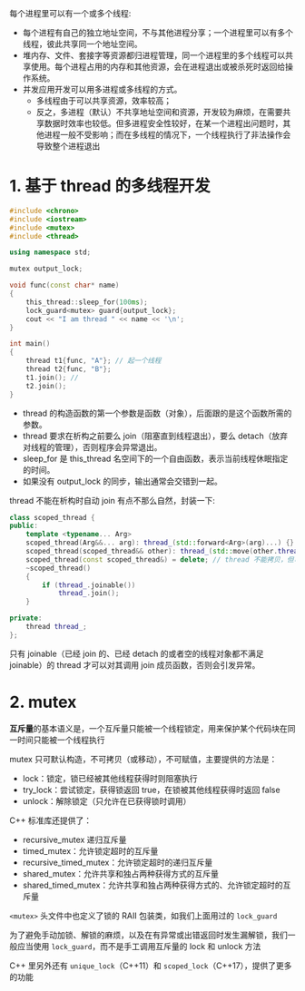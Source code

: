 每个进程里可以有一个或多个线程:
* 每个进程有自己的独立地址空间，不与其他进程分享；一个进程里可以有多个线程，彼此共享同一个地址空间。
* 堆内存、文件、套接字等资源都归进程管理，同一个进程里的多个线程可以共享使用。每个进程占用的内存和其他资源，会在进程退出或被杀死时返回给操作系统。
* 并发应用开发可以用多进程或多线程的方式。
  * 多线程由于可以共享资源，效率较高；
  * 反之，多进程（默认）不共享地址空间和资源，开发较为麻烦，在需要共享数据时效率也较低。但多进程安全性较好，在某一个进程出问题时，其他进程一般不受影响；而在多线程的情况下，一个线程执行了非法操作会导致整个进程退出

# 1. 基于 thread 的多线程开发
```c++
#include <chrono>
#include <iostream>
#include <mutex>
#include <thread>

using namespace std;

mutex output_lock;

void func(const char* name)
{
    this_thread::sleep_for(100ms);
    lock_guard<mutex> guard{output_lock};
    cout << "I am thread " << name << '\n';
}

int main()
{
    thread t1{func, "A"}; // 起一个线程
    thread t2{func, "B"};
    t1.join(); // 
    t2.join();
}
```
* thread 的构造函数的第一个参数是函数（对象），后面跟的是这个函数所需的参数。
* thread 要求在析构之前要么 join（阻塞直到线程退出），要么 detach（放弃对线程的管理），否则程序会异常退出。
* sleep_for 是 this_thread 名空间下的一个自由函数，表示当前线程休眠指定的时间。
* 如果没有 output_lock 的同步，输出通常会交错到一起。


thread 不能在析构时自动 join 有点不那么自然，封装一下:
```c++
class scoped_thread {
public:
    template <typename... Arg>
    scoped_thread(Arg&&... arg): thread_(std::forward<Arg>(arg)...) {}
    scoped_thread(scoped_thread&& other): thread_(std::move(other.thread_)) {}
    scoped_thread(const scoped_thread&) = delete; // thread 不能拷贝，但可以移动
    ~scoped_thread()
    {
        if (thread_.joinable())
            thread_.join();
    }

private:
    thread thread_;
};
```
只有 joinable（已经 join 的、已经 detach 的或者空的线程对象都不满足 joinable）的 thread 才可以对其调用 join 成员函数，否则会引发异常。

# 2. mutex
**互斥量**的基本语义是，一个互斥量只能被一个线程锁定，用来保护某个代码块在同一时间只能被一个线程执行

mutex 只可默认构造，不可拷贝（或移动），不可赋值，主要提供的方法是：
* lock：锁定，锁已经被其他线程获得时则阻塞执行
* try_lock：尝试锁定，获得锁返回 true，在锁被其他线程获得时返回 false
* unlock：解除锁定（只允许在已获得锁时调用）

C++ 标准库还提供了：
* recursive_mutex 递归互斥量
* timed_mutex：允许锁定超时的互斥量
* recursive_timed_mutex：允许锁定超时的递归互斥量
* shared_mutex：允许共享和独占两种获得方式的互斥量
* shared_timed_mutex：允许共享和独占两种获得方式的、允许锁定超时的互斥量


`<mutex>` 头文件中也定义了锁的 RAII 包装类，如我们上面用过的 `lock_guard`

为了避免手动加锁、解锁的麻烦，以及在有异常或出错返回时发生漏解锁，我们一般应当使用 `lock_guard`，而不是手工调用互斥量的 lock 和 unlock 方法

C++ 里另外还有 `unique_lock`（C++11）和 `scoped_lock`（C++17），提供了更多的功能